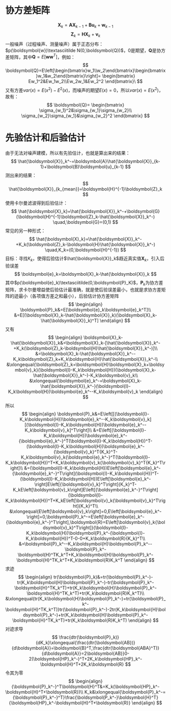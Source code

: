 # 协方差矩阵
$$
\boldsymbol{X}_k=\boldsymbol{A}\boldsymbol{X}_{k-1}+\boldsymbol{B}\boldsymbol{u}_k+\boldsymbol{w}_{k-1}
$$
$$
\boldsymbol{Z}_k=\boldsymbol{H}\boldsymbol{X}_k+\boldsymbol{v}_k
$$
一般噪声（过程噪声、测量噪声）属于正态分布：$p(\boldsymbol{w})\textasciitilde N(0,\boldsymbol{Q})$，0是期望，$\boldsymbol{Q}$是协方差矩阵，其中$\boldsymbol{Q}=E[\boldsymbol{ww}^T]$，例如：
$$
\boldsymbol{Q}=E\left[\begin{bmatrix}w_1\\w_2\end{bmatrix}\begin{bmatrix}w_1&w_2\end{bmatrix}\right]=
\begin{bmatrix}
Ew_1^2&Ew_1w_2\\Ew_2w_1&Ew_2^2
\end{bmatrix}\
$$
又有方差$var(x)=E(x^2)-E^2(x)$，而噪声的期望$E(x)=0$，所以$var(x)=E(x^2)$，故有：
$$
\boldsymbol{Q}=
\begin{bmatrix}
\sigma_{w_1}^2&\sigma_{w_1}\sigma_{w_2}\\
\sigma_{w_2}\sigma_{w_1}&\sigma_{w_2}^2
\end{bmatrix}
$$
# 先验估计和后验估计
由于无法对噪声建模，所以有先验估计，也就是算出来的结果：
$$
\hat{\boldsymbol{X}}_k^-=\boldsymbol{A}\hat{\boldsymbol{X}}_{k-1}+\boldsymbol{B}\boldsymbol{u}_{k-1}
$$
测出来的结果：
$$
\hat{\boldsymbol{X}}_{k_{mean}}=\boldsymbol{H}^{-1}\boldsymbol{Z}_k
$$
使用卡尔曼滤波得到后验估计：
$$
\hat{\boldsymbol{X}_k}=\hat{\boldsymbol{X}}_k^-+\boldsymbol{G}(\boldsymbol{H}^{-1}\boldsymbol{Z}_k-\hat{\boldsymbol{X}}_k^-)
\quad,\boldsymbol{G}=(0,1)
$$
常见的另一种形式：
$$
\hat{\boldsymbol{X}_k}=\hat{\boldsymbol{X}}_k^-+K_k(\boldsymbol{Z}_k-\boldsymbol{H}\hat{\boldsymbol{X}}_k^-)
\quad,K_k=(0,\boldsymbol{H}^{-1})
$$
目标：寻找$K_k$，使得后验估计$\hat{\boldsymbol{X}}_k$趋近真实值$\boldsymbol{X}_k$，引入后验误差
$$
\boldsymbol{e}_k=\boldsymbol{X}_k-\hat{\boldsymbol{X}}_k
$$
其中$p(\boldsymbol{e}_k)\textasciitilde(0,\boldsymbol{P}_K)$，$\boldsymbol{P}_k$为协方差矩阵，求卡尔曼增益使后验估计最准确，就是使后验误差最小，也就是求协方差矩阵的迹最小（各项值方差之和最小），后验估计协方差矩阵
$$
\begin{align}
\boldsymbol{P}_k&=E[\boldsymbol{e}_k\boldsymbol{e}_k^T]\\
&=E[(\boldsymbol{X}_k-\hat{\boldsymbol{X}}_k)(\boldsymbol{X}_k-\hat{\boldsymbol{X}}_k)^T]
\end{align}
$$
又有
$$
\begin{align}
\boldsymbol{X}_k-\hat{\boldsymbol{X}}_k&=\boldsymbol{X}_k-[\hat{\boldsymbol{X}}_k^-+K_k(\boldsymbol{Z}_k-\boldsymbol{H}\hat{\boldsymbol{X}}_k^-)]\\
&=\boldsymbol{X}_k-\hat{\boldsymbol{X}}_k^--K_k\boldsymbol{Z}_k+K_k\boldsymbol{H}\hat{\boldsymbol{X}}_k^-\\
&\xlongequal{\boldsymbol{Z}_k=\boldsymbol{H}\boldsymbol{X}_k+\boldsymbol{v}_k}(\boldsymbol{I}-K_k\boldsymbol{H})(\boldsymbol{X}_k-\hat{\boldsymbol{X}}_k^-)-K_k\boldsymbol{v}_k\\
&\xlongequal{\boldsymbol{e}_k^-=\boldsymbol{X}_k-\hat{\boldsymbol{X}}_k^-}(\boldsymbol{I}-K_k\boldsymbol{H})\boldsymbol{e}_k^--K_k\boldsymbol{v}_k
\end{align}
$$
所以
$$
\begin{align}
\boldsymbol{P}_k&=E\left[[(\boldsymbol{I}-K_k\boldsymbol{H})\boldsymbol{e}_k^--K_k\boldsymbol{v}_k][(\boldsymbol{I}-K_k\boldsymbol{H})\boldsymbol{e}_k^--K_k\boldsymbol{v}_k]^T\right]\\
&=E\left[(\boldsymbol{I}-K_k\boldsymbol{H})\boldsymbol{e}_k^-{\boldsymbol{e}_k^-}^T(\boldsymbol{I}-K_k\boldsymbol{H})^T-(\boldsymbol{I}-K_k\boldsymbol{H})\boldsymbol{e}_k^-{\boldsymbol{v}_k}^T{K_k}^T-K_k\boldsymbol{v}_k{\boldsymbol{e}_k^-}^T(\boldsymbol{I}-K_k\boldsymbol{H})^T+K_k\boldsymbol{v}_k{\boldsymbol{v}_k}^T{K_k}^T\right]\\
&=(\boldsymbol{I}-K_k\boldsymbol{H})E\left[\boldsymbol{e}_k^-{\boldsymbol{e}_k^-}^T\right](\boldsymbol{I}-K_k\boldsymbol{H})^T-(\boldsymbol{I}-K_k\boldsymbol{H})E\left[\boldsymbol{e}_k^-\right]E\left[{\boldsymbol{v}_k}^T\right]{K_k}^T-K_kE\left[\boldsymbol{v}_k\right]E\left[{\boldsymbol{e}_k^-}^T\right](\boldsymbol{I}-K_k\boldsymbol{H})^T+K_kE\left[\boldsymbol{v}_k{\boldsymbol{v}_k}^T\right]{K_k}^T\\
&\xlongequal{E\left[\boldsymbol{v}_k\right]=0,E\left[\boldsymbol{e}_k^-\right]=0,\boldsymbol{P}_k^-=E\left[\boldsymbol{e}_k^-{\boldsymbol{e}_k^-}^T\right],\boldsymbol{R}=E\left[\boldsymbol{v}_k{\boldsymbol{v}_k}^T\right]}(\boldsymbol{I}-K_k\boldsymbol{H})\boldsymbol{P}_k^-(\boldsymbol{I}-K_k\boldsymbol{H})^T-0-0+K_k\boldsymbol{R}{K_k}^T\\
&=\boldsymbol{P}_k^--K_k\boldsymbol{H}\boldsymbol{P}_k^--\boldsymbol{P}_k^-\boldsymbol{H}^TK_k^T+K_k\boldsymbol{H}\boldsymbol{P}_k^-\boldsymbol{H}^TK_k^T+K_k\boldsymbol{R}K_k^T
\end{align}
$$
求迹
$$
\begin{align}
tr(\boldsymbol{P}_k)&=tr(\boldsymbol{P}_k^-)-tr(K_k\boldsymbol{H}\boldsymbol{P}_k^-)-tr(\boldsymbol{P}_k^-\boldsymbol{H}^TK_k^T)+tr(K_k\boldsymbol{H}\boldsymbol{P}_k^-\boldsymbol{H}^TK_k^T)+tr(K_k\boldsymbol{R}K_k^T)\\
&\xlongequal{tr(K_k\boldsymbol{H}\boldsymbol{P}_k^-)=tr(\boldsymbol{P}_k^-\boldsymbol{H}^TK_k^T)}tr(\boldsymbol{P}_k^-)-2tr(K_k\boldsymbol{H}\boldsymbol{P}_k^-)+tr(K_k\boldsymbol{H}\boldsymbol{P}_k^-\boldsymbol{H}^TK_k^T)+tr(K_k\boldsymbol{R}K_k^T)
\end{align}
$$
对迹求导
$$
\frac{dtr(\boldsymbol{P}_k)}{dK_k}\xlongequal{\frac{dtr(\boldsymbol{AB})}{d\boldsymbol{A}}=\boldsymbol{B}^T,\frac{dtr(\boldsymbol{ABA}^T)}{d\boldsymbol{A}}=2\boldsymbol{AB}}0-2(\boldsymbol{HP}_k^-)^T+2K_k\boldsymbol{HP}_k^-\boldsymbol{H}^T+2K_k\boldsymbol{R}
$$
令其为零
$$
\begin{align}
{\boldsymbol{P}_k^-}^T\boldsymbol{H}^T&=K_k(\boldsymbol{HP}_k^-\boldsymbol{H}^T+\boldsymbol{R})\\
K_k&\xlongequal{\boldsymbol{P}_k^-={\boldsymbol{P}_k^-}^T}\frac{\boldsymbol{P_k^-}\boldsymbol{H}^T}{\boldsymbol{HP}_k^-\boldsymbol{H}^T+\boldsymbol{R}}
\end{align}
$$